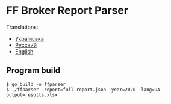 # FF Broker Report Parser

Translations:

* [Українська](doc/README_ua.md)
* [Русский](doc/README_ru.md)
* [English](doc/README_en.md)

## Program build

```
$ go build -o ffparser
$ ./ffparser -report=full-report.json -year=2020 -lang=UA -output=results.xlsx

